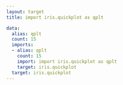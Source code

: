 ```yaml
---
layout: target
title: import iris.quickplot as qplt

data:
  alias: qplt
  count: 15
  imports:
  - alias: qplt
    count: 15
    import: import iris.quickplot as qplt
    target: iris.quickplot
  target: iris.quickplot
---
```

